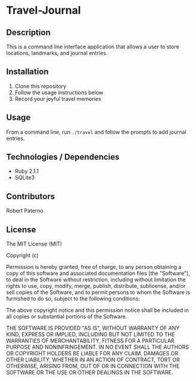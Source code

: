# Travel-Journal

## Description
This is a command line interface application that allows a user to store locations, landmarks, and journal entries.

## Installation
  1.  Clone this repository
  2.  Follow the usage instructions below
  3.  Record your joyful travel memories

## Usage
From a command line, run `./travel` and follow the prompts to add journal entries.

## Technologies / Dependencies
  * Ruby 2.1.1
  * SQLite3

## Contributors
Robert Paterno

## License
The MIT License (MIT)

Copyright (c) <year> <copyright holders>

Permission is hereby granted, free of charge, to any person obtaining a copy
of this software and associated documentation files (the "Software"), to deal
in the Software without restriction, including without limitation the rights
to use, copy, modify, merge, publish, distribute, sublicense, and/or sell
copies of the Software, and to permit persons to whom the Software is
furnished to do so, subject to the following conditions:

The above copyright notice and this permission notice shall be included in
all copies or substantial portions of the Software.

THE SOFTWARE IS PROVIDED "AS IS", WITHOUT WARRANTY OF ANY KIND, EXPRESS OR
IMPLIED, INCLUDING BUT NOT LIMITED TO THE WARRANTIES OF MERCHANTABILITY,
FITNESS FOR A PARTICULAR PURPOSE AND NONINFRINGEMENT. IN NO EVENT SHALL THE
AUTHORS OR COPYRIGHT HOLDERS BE LIABLE FOR ANY CLAIM, DAMAGES OR OTHER
LIABILITY, WHETHER IN AN ACTION OF CONTRACT, TORT OR OTHERWISE, ARISING FROM,
OUT OF OR IN CONNECTION WITH THE SOFTWARE OR THE USE OR OTHER DEALINGS IN
THE SOFTWARE.
